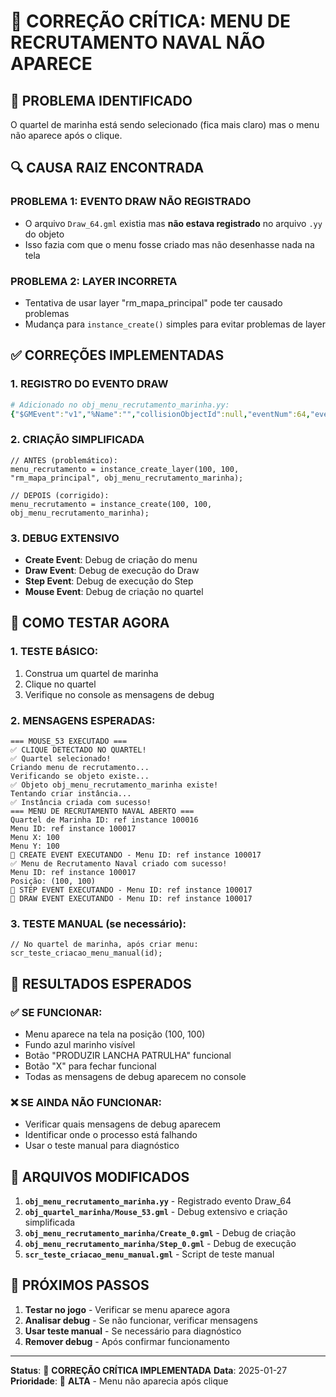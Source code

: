 # 🔧 CORREÇÃO CRÍTICA: MENU DE RECRUTAMENTO NAVAL NÃO APARECE

## 🚨 **PROBLEMA IDENTIFICADO**

O quartel de marinha está sendo selecionado (fica mais claro) mas o menu não aparece após o clique.

## 🔍 **CAUSA RAIZ ENCONTRADA**

### **PROBLEMA 1: EVENTO DRAW NÃO REGISTRADO**
- O arquivo `Draw_64.gml` existia mas **não estava registrado** no arquivo `.yy` do objeto
- Isso fazia com que o menu fosse criado mas não desenhasse nada na tela

### **PROBLEMA 2: LAYER INCORRETA**
- Tentativa de usar layer "rm_mapa_principal" pode ter causado problemas
- Mudança para `instance_create()` simples para evitar problemas de layer

## ✅ **CORREÇÕES IMPLEMENTADAS**

### **1. REGISTRO DO EVENTO DRAW**
```yaml
# Adicionado no obj_menu_recrutamento_marinha.yy:
{"$GMEvent":"v1","%Name":"","collisionObjectId":null,"eventNum":64,"eventType":8,"isDnD":false,"name":"","resourceType":"GMEvent","resourceVersion":"2.0",}
```

### **2. CRIAÇÃO SIMPLIFICADA**
```gml
// ANTES (problemático):
menu_recrutamento = instance_create_layer(100, 100, "rm_mapa_principal", obj_menu_recrutamento_marinha);

// DEPOIS (corrigido):
menu_recrutamento = instance_create(100, 100, obj_menu_recrutamento_marinha);
```

### **3. DEBUG EXTENSIVO**
- **Create Event**: Debug de criação do menu
- **Draw Event**: Debug de execução do Draw
- **Step Event**: Debug de execução do Step
- **Mouse Event**: Debug de criação no quartel

## 🧪 **COMO TESTAR AGORA**

### **1. TESTE BÁSICO:**
1. Construa um quartel de marinha
2. Clique no quartel
3. Verifique no console as mensagens de debug

### **2. MENSAGENS ESPERADAS:**
```
=== MOUSE_53 EXECUTADO ===
✅ CLIQUE DETECTADO NO QUARTEL!
✅ Quartel selecionado!
Criando menu de recrutamento...
Verificando se objeto existe...
✅ Objeto obj_menu_recrutamento_marinha existe!
Tentando criar instância...
✅ Instância criada com sucesso!
=== MENU DE RECRUTAMENTO NAVAL ABERTO ===
Quartel de Marinha ID: ref instance 100016
Menu ID: ref instance 100017
Menu X: 100
Menu Y: 100
🚀 CREATE EVENT EXECUTANDO - Menu ID: ref instance 100017
✅ Menu de Recrutamento Naval criado com sucesso!
Menu ID: ref instance 100017
Posição: (100, 100)
🔄 STEP EVENT EXECUTANDO - Menu ID: ref instance 100017
🎨 DRAW EVENT EXECUTANDO - Menu ID: ref instance 100017
```

### **3. TESTE MANUAL (se necessário):**
```gml
// No quartel de marinha, após criar menu:
scr_teste_criacao_menu_manual(id);
```

## 🎯 **RESULTADOS ESPERADOS**

### **✅ SE FUNCIONAR:**
- Menu aparece na tela na posição (100, 100)
- Fundo azul marinho visível
- Botão "PRODUZIR LANCHA PATRULHA" funcional
- Botão "X" para fechar funcional
- Todas as mensagens de debug aparecem no console

### **❌ SE AINDA NÃO FUNCIONAR:**
- Verificar quais mensagens de debug aparecem
- Identificar onde o processo está falhando
- Usar o teste manual para diagnóstico

## 🔧 **ARQUIVOS MODIFICADOS**

1. **`obj_menu_recrutamento_marinha.yy`** - Registrado evento Draw_64
2. **`obj_quartel_marinha/Mouse_53.gml`** - Debug extensivo e criação simplificada
3. **`obj_menu_recrutamento_marinha/Create_0.gml`** - Debug de criação
4. **`obj_menu_recrutamento_marinha/Step_0.gml`** - Debug de execução
5. **`scr_teste_criacao_menu_manual.gml`** - Script de teste manual

## 🚀 **PRÓXIMOS PASSOS**

1. **Testar no jogo** - Verificar se menu aparece agora
2. **Analisar debug** - Se não funcionar, verificar mensagens
3. **Usar teste manual** - Se necessário para diagnóstico
4. **Remover debug** - Após confirmar funcionamento

---

**Status**: 🔧 **CORREÇÃO CRÍTICA IMPLEMENTADA**
**Data**: 2025-01-27
**Prioridade**: 🚨 **ALTA** - Menu não aparecia após clique
